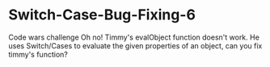# Switch-Case-Bug-Fixing-6

Code wars challenge 
Oh no! Timmy's evalObject function doesn't work. He uses Switch/Cases to evaluate the given properties of an object, can you fix timmy's function?

